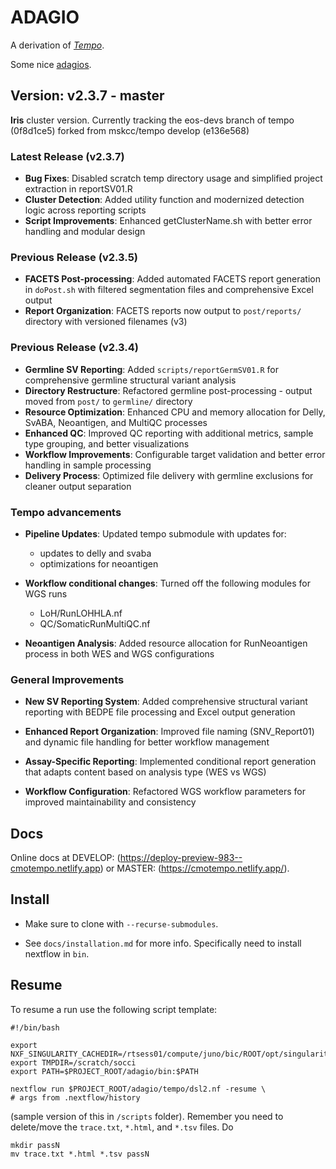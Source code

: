# ADAGIO

A derivation of [_Tempo_](https://github.com/mskcc/tempo).

Some nice [adagios](https://open.spotify.com/playlist/3o1pG5q6H3FadR6zmeNBTo?si=48d2b7228a754dc0).

## Version: v2.3.7 - master

**Iris** cluster version. Currently tracking the eos-devs branch of tempo (0f8d1ce5) forked from mskcc/tempo develop (e136e568)

### Latest Release (v2.3.7)

- **Bug Fixes**: Disabled scratch temp directory usage and simplified project extraction in reportSV01.R
- **Cluster Detection**: Added utility function and modernized detection logic across reporting scripts
- **Script Improvements**: Enhanced getClusterName.sh with better error handling and modular design

### Previous Release (v2.3.5)

- **FACETS Post-processing**: Added automated FACETS report generation in `doPost.sh` with filtered segmentation files and comprehensive Excel output
- **Report Organization**: FACETS reports now output to `post/reports/` directory with versioned filenames (v3)

### Previous Release (v2.3.4)

- **Germline SV Reporting**: Added `scripts/reportGermSV01.R` for comprehensive germline structural variant analysis
- **Directory Restructure**: Refactored germline post-processing - output moved from `post/` to `germline/` directory
- **Resource Optimization**: Enhanced CPU and memory allocation for Delly, SvABA, Neoantigen, and MultiQC processes
- **Enhanced QC**: Improved QC reporting with additional metrics, sample type grouping, and better visualizations
- **Workflow Improvements**: Configurable target validation and better error handling in sample processing
- **Delivery Process**: Optimized file delivery with germline exclusions for cleaner output separation

### Tempo advancements

- **Pipeline Updates**: Updated tempo submodule with updates for:
  - updates to delly and svaba
  - optimizations for neoantigen

- **Workflow conditional changes**: Turned off the following modules for WGS runs
  - LoH/RunLOHHLA.nf
  - QC/SomaticRunMultiQC.nf

- **Neoantigen Analysis**: Added resource allocation for RunNeoantigen process in both WES and WGS configurations

### General Improvements

- **New SV Reporting System**: Added comprehensive structural variant reporting with BEDPE file processing and Excel output generation

- **Enhanced Report Organization**: Improved file naming (SNV_Report01) and dynamic file handling for better workflow management

- **Assay-Specific Reporting**: Implemented conditional report generation that adapts content based on analysis type (WES vs WGS)

- **Workflow Configuration**: Refactored WGS workflow parameters for improved maintainability and consistency



## Docs

Online docs at DEVELOP: (https://deploy-preview-983--cmotempo.netlify.app) or 
MASTER: (https://cmotempo.netlify.app/).

## Install

- Make sure to clone with `--recurse-submodules`.

- See `docs/installation.md` for more info. Specifically need to install nextflow in `bin`.

## Resume

To resume a run use the following script template:

```
#!/bin/bash

export NXF_SINGULARITY_CACHEDIR=/rtsess01/compute/juno/bic/ROOT/opt/singularity/cachedir_socci
export TMPDIR=/scratch/socci
export PATH=$PROJECT_ROOT/adagio/bin:$PATH

nextflow run $PROJECT_ROOT/adagio/tempo/dsl2.nf -resume \
# args from .nextflow/history
```

(sample version of this in `/scripts` folder). Remember you need to delete/move the `trace.txt`, `*.html`, and `*.tsv` files. Do

```
mkdir passN
mv trace.txt *.html *.tsv passN
```

